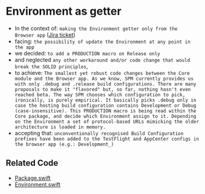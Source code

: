 # Environment as getter

- In the context of: `making the Environment getter only from the Browser app` ([Jira ticket](https://ecosia.atlassian.net/browse/MOB-1817))
- facing: `the possibility of update the Environment at any point in the app`
- we decided: `to add a PRODUCTION macro on Release only`
- and neglected `any other workaround and/or code change that would break the SOLID principles`,
- to achieve: `The smallest yet robust code changes between the Core module and the Browser app. As we know, SPM currently provides us with only .debug and .release build configurations. There are many proposals to make it "flavored" but, so far, nothing hasn't even reached beta. The way SPM chooses which configuration to pick, ironically, is purely empirical. It basically picks .debug only in case the hosting build configuration contains Development or Debug (case-insensitive). This PRODUCTION macro is being read within the Core package, and decide which Environment assign to it. Depending on the Environment a set of protocol-based URLs mimicking the older architecture is loaded in memory.`
- accepting that: `unconventionally recognised Build Configuration prefixes have been added to the TestFlight and AppCenter configs in the browser app (e.g.: Development_)`

## Related Code

- [Package.swift](../Package.swift)
- [Environment.swift](../Sources/Environment/Environment.swift)
